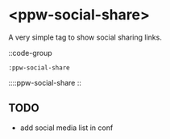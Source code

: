 # \<ppw-social-share\>

A very simple tag to show social sharing links.


::code-group
  ```mdc [source]
  :ppw-social-share
  ```

  ::::ppw-social-share
::


## TODO

* add social media list in conf
